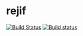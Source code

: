 # rejif
[![Build Status](https://travis-ci.org/rejif/rejif.svg?branch=master)](https://travis-ci.org/rejif/rejif)
[![Build status](https://ci.appveyor.com/api/projects/status/k0r58fkojvxphkmi?svg=true)](https://ci.appveyor.com/project/onoie/regif-ijkt4)
